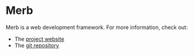 # Merb

Merb is a web development framework. For more information, check out:

* The [project website][merbweb]
* The [git repository][merbgit]

[merbweb]: http://www.merbivore.com/
[merbgit]: http://github.com/merb
